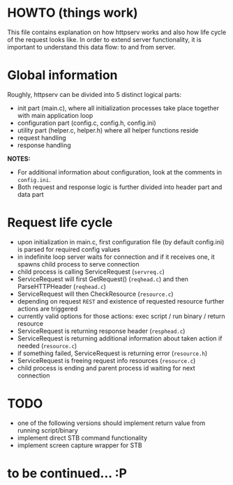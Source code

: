 # HOWTO (things work)

This file contains explanation on how httpserv works and also how life cycle of the
request looks like. In order to extend server functionality, it is important to understand
this data flow: to and from server.

# Global information

Roughly, httpserv can be divided into 5 distinct logical parts:

- init part (main.c), where all initialization processes take place together with main application loop
- configuration part (config.c, config.h, config.ini)
- utility part (helper.c, helper.h) where all helper functions reside
- request handling
- response handling

__NOTES:__ 

- For additional information about configuration, look at the comments in `config.ini`.
- Both request and response logic is further divided into header part and data part

# Request life cycle

- upon initialization in main.c, first configuration file (by default config.ini) is parsed for required config values
- in indefinite loop server waits for connection and if it receives one, it spawns child process to serve connection
- child process is calling ServiceRequest (`servreq.c`)
- ServiceRequest will first GetRequest() (`reqhead.c`) and then ParseHTTPHeader (`reqhead.c`)
- ServiceRequest will then CheckResource (`resource.c`)
- depending on request `REST` and existence of requested resource further actions are triggered
- currently valid options for those actions: exec script / run binary / return resource
- ServiceRequest is returning response header (`resphead.c`)
- ServiceRequest is returning additional information about taken action if needed (`resource.c`)
- if something failed, ServiceRequest is returning error (`resource.h`)
- ServiceRequest is freeing request info resources (`resource.c`)
- child process is ending and parent process id waiting for next connection

# TODO

- one of the following versions should implement return value from running script/binary
- implement direct STB command functionality
- implement screen capture wrapper for STB

# to be continued... :P
